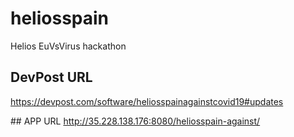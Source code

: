 # heliosspain
Helios EuVsVirus hackathon

## DevPost URL
https://devpost.com/software/heliosspainagainstcovid19#updates

## APP URL
http://35.228.138.176:8080/heliosspain-against/


